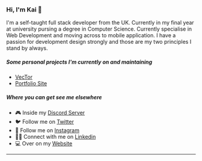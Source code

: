 
### Hi, I'm Kai 👋

I'm a self-taught full stack developer from the UK. Currently in my final year at university pursing a degree in Computer Science. Currently specialise in Web Development and moving across to mobile application. I have a passion for development design strongly and those are my two principles I stand by always. 

##### Some personal projects I'm currently on and maintaining
- [VecTor](https://github.com/kaicoleridge/vector) 
- [Portfolio Site](https://coleridge.dev)

##### Where you can get see me elsewhere
* 🎮 Inside my [Discord Server](https://discord.gg/B6ERp7ehDD)
* 🐦 Follow me on [Twitter](https://twitter.com/kaicoleridge)
* 📸 Follow me on [Instagram](https://instagram.com/kaicoleridge)
* 🧑‍💼 Connect with me on [Linkedin](https://www.linkedin.com/in/kaicoleridge/)
* 💻 Over on my [Website](https://coleridge.dev)

<hr>


